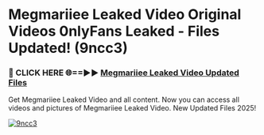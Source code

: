 # Megmariiee Leaked Video Original Videos 0nlyFans Leaked - Files Updated! (9ncc3)

<h3>🔴 CLICK HERE 🌐==►► <a href="https://tinyurl.com/3hn5wdd3" rel="nofollow">Megmariiee Leaked Video Updated Files</a></h3>

Get Megmariiee Leaked Video and all content. Now you can access all videos and pictures of Megmariiee Leaked Video. New Updated Files 2025!

[![9ncc3](https://i.imgur.com/4HnBqBT.gif)](https://tinyurl.com/3hn5wdd3)
